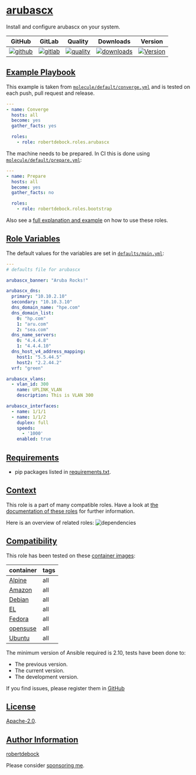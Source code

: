 # [arubascx](#arubascx)

Install and configure arubascx on your system.

|GitHub|GitLab|Quality|Downloads|Version|
|------|------|-------|---------|-------|
|[![github](https://github.com/robertdebock/ansible-role-arubascx/workflows/Ansible%20Molecule/badge.svg)](https://github.com/robertdebock/ansible-role-arubascx/actions)|[![gitlab](https://gitlab.com/robertdebock-iac/ansible-role-arubascx/badges/master/pipeline.svg)](https://gitlab.com/robertdebock-iac/ansible-role-arubascx)|[![quality](https://img.shields.io/ansible/quality/)](https://galaxy.ansible.com/robertdebock/arubascx)|[![downloads](https://img.shields.io/ansible/role/d/)](https://galaxy.ansible.com/robertdebock/arubascx)|[![Version](https://img.shields.io/github/release/robertdebock/ansible-role-arubascx.svg)](https://github.com/robertdebock/ansible-role-arubascx/releases/)|

## [Example Playbook](#example-playbook)

This example is taken from [`molecule/default/converge.yml`](https://github.com/robertdebock/ansible-role-arubascx/blob/master/molecule/default/converge.yml) and is tested on each push, pull request and release.

```yaml
---
- name: Converge
  hosts: all
  become: yes
  gather_facts: yes

  roles:
    - role: robertdebock.roles.arubascx
```

The machine needs to be prepared. In CI this is done using [`molecule/default/prepare.yml`](https://github.com/robertdebock/ansible-role-arubascx/blob/master/molecule/default/prepare.yml):

```yaml
---
- name: Prepare
  hosts: all
  become: yes
  gather_facts: no

  roles:
    - role: robertdebock.roles.bootstrap
```

Also see a [full explanation and example](https://robertdebock.nl/how-to-use-these-roles.html) on how to use these roles.

## [Role Variables](#role-variables)

The default values for the variables are set in [`defaults/main.yml`](https://github.com/robertdebock/ansible-role-arubascx/blob/master/defaults/main.yml):

```yaml
---
# defaults file for arubascx

arubascx_banner: "Aruba Rocks!"

arubascx_dns:
  primary: "10.10.2.10"
  secondary: "10.10.3.10"
  dns_domain_name: "hpe.com"
  dns_domain_list:
    0: "hp.com"
    1: "aru.com"
    2: "sea.com"
  dns_name_servers:
    0: "4.4.4.8"
    1: "4.4.4.10"
  dns_host_v4_address_mapping:
    host1: "5.5.44.5"
    host2: "2.2.44.2"
  vrf: "green"

arubascx_vlans:
  - vlan_id: 300
    name: UPLINK_VLAN
    description: This is VLAN 300

arubascx_interfaces:
  - name: 1/1/1
  - name: 1/1/2
    duplex: full
    speeds:
      - '1000'
    enabled: true
```

## [Requirements](#requirements)

- pip packages listed in [requirements.txt](https://github.com/robertdebock/ansible-role-arubascx/blob/master/requirements.txt).


## [Context](#context)

This role is a part of many compatible roles. Have a look at [the documentation of these roles](https://robertdebock.nl/) for further information.

Here is an overview of related roles:
![dependencies](https://raw.githubusercontent.com/robertdebock/ansible-role-arubascx/png/requirements.png "Dependencies")

## [Compatibility](#compatibility)

This role has been tested on these [container images](https://hub.docker.com/u/robertdebock):

|container|tags|
|---------|----|
|[Alpine](https://hub.docker.com/repository/docker/robertdebock/alpine/general)|all|
|[Amazon](https://hub.docker.com/repository/docker/robertdebock/amazonlinux/general)|all|
|[Debian](https://hub.docker.com/repository/docker/robertdebock/debian/general)|all|
|[EL](https://hub.docker.com/repository/docker/robertdebock/enterpriselinux/general)|all|
|[Fedora](https://hub.docker.com/repository/docker/robertdebock/fedora/general)|all|
|[opensuse](https://hub.docker.com/repository/docker/robertdebock/opensuse/general)|all|
|[Ubuntu](https://hub.docker.com/repository/docker/robertdebock/ubuntu/general)|all|

The minimum version of Ansible required is 2.10, tests have been done to:

- The previous version.
- The current version.
- The development version.

If you find issues, please register them in [GitHub](https://github.com/robertdebock/ansible-role-arubascx/issues)

## [License](#license)

[Apache-2.0](https://github.com/robertdebock/ansible-role-arubascx/blob/master/LICENSE).

## [Author Information](#author-information)

[robertdebock](https://robertdebock.nl/)

Please consider [sponsoring me](https://github.com/sponsors/robertdebock).

